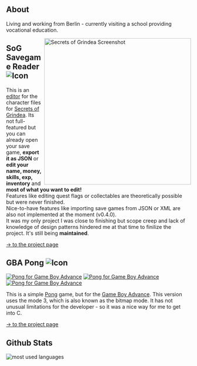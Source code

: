 ## About

Living and working from Berlin - currently visiting a school providing vocational education.  


[<img src="https://returnnull.de/images/SoG_SGreader8.png" alt="Secrets of Grindea Screenshot" width="400px" height="auto" align="right">](https://github.com/tolik518/SoG_SGreader)

## SoG Savegame Reader ![Icon](https://returnnull.de/images/_64.png)

This is an [editor](https://github.com/tolik518/SoG_SGreader) for the character files for [Secrets of Grindea](https://www.secretsofgrindea.com/). Its not full-featured but you can already open your save game, **export it as JSON** or **edit your name, money, skills, exp, inventory** and **most of what you want to edit!**   
Features like editing quest flags or collectables are theoretically possible but were never finished.    
Nice-to-have features like importing save games from JSON or XML are also not implemented at the moment (v0.4.0).  
It was my only project I was close to finishing but scope creep and lack of knowledge of design patterns hindered me at that time to finilize the project. It's still being **maintained**.

[-> to the project page](https://github.com/tolik518/SoG_SGreader)



## GBA Pong ![Icon](https://returnnull.de/images/pong_github.png)
[<img src="https://returnnull.de/images/pong-2.png" alt="Pong for Game Boy Advance" width="auto" height="auto" align="auto">](https://github.com/tolik518/GBA_Pong) 
[<img src="https://returnnull.de/images/pong-1.png" alt="Pong for Game Boy Advance" width="auto" height="auto" align="auto">](https://github.com/tolik518/GBA_Pong) 
[<img src="https://returnnull.de/images/pong-3.png" alt="Pong for Game Boy Advance" width="auto" height="auto" align="auto">](https://github.com/tolik518/GBA_Pong)

This is a simple [Pong](https://en.wikipedia.org/wiki/Pong) game, but for the [Game Boy Advance](https://en.wikipedia.org/wiki/Game_Boy_Advance). This version uses the mode 3, which is also known as the bitmap mode. It has not unusual limitations for the developer - so it was a nice way for me to get into C. 

[-> to the project page](https://github.com/tolik518/GBA_Pong) 


## Github Stats

<img src="[https://github-readme-stats.vercel.app/api/top-langs/?username=tolik518&layout=compact&show_icons=true&theme=github_dark&hide=html,css](https://github-readme-stats.vercel.app/api/top-langs/?username=tolik518&layout=compact&show_icons=true&theme=github_dark&hide=html,css,Makefile,scss)" alt="most used languages"/>
